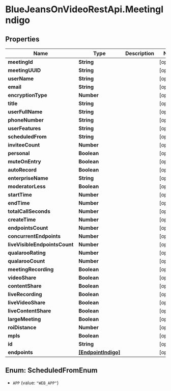 # BlueJeansOnVideoRestApi.MeetingIndigo

## Properties
Name | Type | Description | Notes
------------ | ------------- | ------------- | -------------
**meetingId** | **String** |  | [optional] 
**meetingUUID** | **String** |  | [optional] 
**userName** | **String** |  | [optional] 
**email** | **String** |  | [optional] 
**encryptionType** | **Number** |  | [optional] 
**title** | **String** |  | [optional] 
**userFullName** | **String** |  | [optional] 
**phoneNumber** | **String** |  | [optional] 
**userFeatures** | **String** |  | [optional] 
**scheduledFrom** | **String** |  | [optional] 
**inviteeCount** | **Number** |  | [optional] 
**personal** | **Boolean** |  | [optional] 
**muteOnEntry** | **Boolean** |  | [optional] 
**autoRecord** | **Boolean** |  | [optional] 
**enterpriseName** | **String** |  | [optional] 
**moderatorLess** | **Boolean** |  | [optional] 
**startTime** | **Number** |  | [optional] 
**endTime** | **Number** |  | [optional] 
**totalCallSeconds** | **Number** |  | [optional] 
**createTime** | **Number** |  | [optional] 
**endpointsCount** | **Number** |  | [optional] 
**concurrentEndpoints** | **Number** |  | [optional] 
**liveVisibleEndpointsCount** | **Number** |  | [optional] 
**qualarooRating** | **Number** |  | [optional] 
**qualarooCount** | **Number** |  | [optional] 
**meetingRecording** | **Boolean** |  | [optional] 
**videoShare** | **Boolean** |  | [optional] 
**contentShare** | **Boolean** |  | [optional] 
**liveRecording** | **Boolean** |  | [optional] 
**liveVideoShare** | **Boolean** |  | [optional] 
**liveContentShare** | **Boolean** |  | [optional] 
**largeMeeting** | **Boolean** |  | [optional] 
**roiDistance** | **Number** |  | [optional] 
**mpls** | **Boolean** |  | [optional] 
**id** | **String** |  | [optional] 
**endpoints** | [**[EndpointIndigo]**](EndpointIndigo.md) |  | [optional] 


<a name="ScheduledFromEnum"></a>
## Enum: ScheduledFromEnum


* `APP` (value: `"WEB_APP"`)




